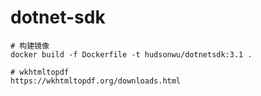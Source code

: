 # dotnet-sdk

```
# 构建镜像
docker build -f Dockerfile -t hudsonwu/dotnetsdk:3.1 .

# wkhtmltopdf
https://wkhtmltopdf.org/downloads.html
```

